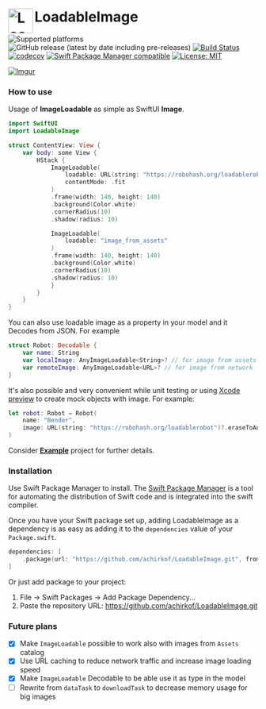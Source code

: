 <h1>
    <img align="left" width="50" src="../assets/LoadableImage-icon.png" alt="LoadableImage Header Logo"/> LoadableImage
</h1>

![Supported platforms](https://img.shields.io/badge/platform-iOS-lightgrey)
![GitHub release (latest by date including pre-releases)](https://img.shields.io/github/v/release/achirkof/LoadableImage?include_prereleases)
[![Build Status](https://travis-ci.com/achirkof/LoadableImage.svg?branch=master)](https://travis-ci.com/achirkof/LoadableImage)
[![codecov](https://codecov.io/gh/achirkof/LoadableImage/branch/master/graph/badge.svg)](https://codecov.io/gh/achirkof/LoadableImage)
[![Swift Package Manager compatible](https://img.shields.io/badge/Swift%20Package%20Manager-compatible-brightgreen.svg)](https://github.com/apple/swift-package-manager)
[![License: MIT](https://img.shields.io/badge/License-MIT-blue.svg)](https://opensource.org/licenses/MIT)

[![Imgur](https://imgur.com/iN7zYlQ.gif)](https://imgur.com/iN7zYlQ.gif)

### How to use

Usage of __ImageLoadable__ as simple as SwiftUI __Image__.

```swift
import SwiftUI
import LoadableImage

struct ContentView: View {
    var body: some View {
        HStack {
            ImageLoadable(
                loadable: URL(string: "https://robohash.org/loadablerobot"),
                contentMode: .fit
            )
            .frame(width: 140, height: 140)
            .background(Color.white)
            .cornerRadius(10)
            .shadow(radius: 10)

            ImageLoadable(
                loadable: "image_from_assets"
            )
            .frame(width: 140, height: 140)
            .background(Color.white)
            .cornerRadius(10)
            .shadow(radius: 10)
            }
        }
    }
}

```

You can also use loadable image as a property in your model and it Decodes from JSON. For example

```swift
struct Robot: Decodable {
    var name: String
    var localImage: AnyImageLoadable<String>? // for image from assets
    var remoteImage: AnyImageLoadable<URL>? // for image from network
}
```

It's also possible and very convenient while unit testing or using [Xcode preview](https://developer.apple.com/videos/play/wwdc2019/233/) to create mock objects with image. For example:

```swift
let robot: Robot = Robot(
    name: "Bender",
    image: URL(string: "https://robohash.org/loadablerobot")?.eraseToAnyLoadable()
)
```

Consider [__Example__](https://github.com/achirkof/LoadableImage/tree/example) project for further details.

### Installation

Use Swift Package Manager to install. The [Swift Package Manager](https://swift.org/package-manager/) is a tool for automating the distribution of Swift code and is integrated into the swift compiler.

Once you have your Swift package set up, adding LoadableImage as a dependency is as easy as adding it to the `dependencies` value of your `Package.swift`.

```swift
dependencies: [
    .package(url: "https://github.com/achirkof/LoadableImage.git", from: "1.0.0-beta.1")
]
```

Or just add package to your project:
1. File → Swift Packages → Add Package Dependency...
2. Paste the repository URL: https://github.com/achirkof/LoadableImage.git

### Future plans
- [x] Make `ImageLoadable` possible to work also with images from `Assets` catalog 
- [x] Use URL caching to reduce network traffic and increase image loading speed
- [x] Make `ImageLoadable` Decodable to be able use it as type in the model
- [ ] Rewrite from `dataTask` to `downloadTask` to decrease memory usage for big images
